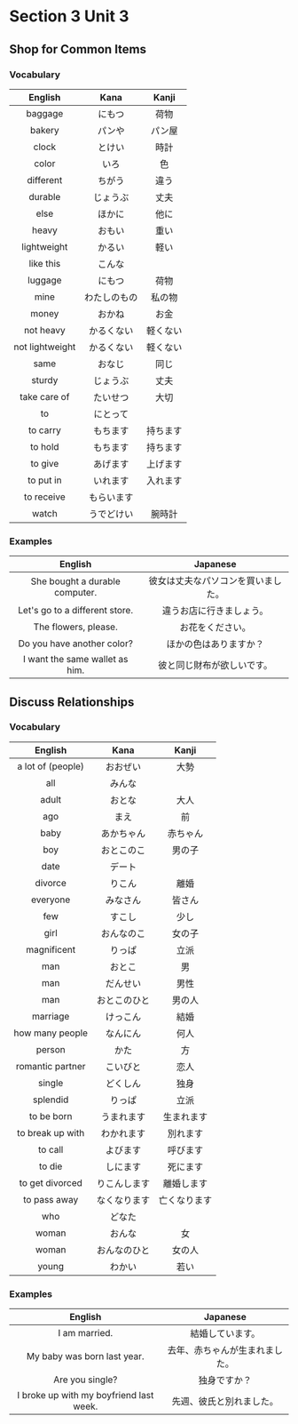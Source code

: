 # Section 3 Unit 3
## Shop for Common Items
### Vocabulary
| English | Kana | Kanji |
|:-------:|:----:|:-----:|
| baggage | にもつ | 荷物 |
| bakery | パンや | パン屋 |
| clock | とけい | 時計 |
| color | いろ | 色 |
| different | ちがう | 違う |
| durable | じょうぶ | 丈夫 |
| else | ほかに | 他に |
| heavy | おもい | 重い |
| lightweight | かるい | 軽い |
| like this | こんな | |
| luggage | にもつ | 荷物 |
| mine | わたしのもの | 私の物 |
| money | おかね | お金 |
| not heavy | かるくない | 軽くない |
| not lightweight | かるくない | 軽くない |
| same | おなじ | 同じ |
| sturdy | じょうぶ | 丈夫 |
| take care of | たいせつ | 大切 |
| to | にとって | |
| to carry | もちます | 持ちます |
| to hold | もちます | 持ちます |
| to give | あげます | 上げます |
| to put in | いれます | 入れます |
| to receive | もらいます | |
| watch | うでどけい | 腕時計 |

### Examples
| English | Japanese |
|:-------:|:--------:|
| She bought a durable computer. | 彼女は丈夫なパソコンを買いました。 |
| Let's go to a different store. | 違うお店に行きましょう。 |
| The flowers, please. | お花をください。 |
| Do you have another color? | ほかの色はありますか？ |
| I want the same wallet as him. | 彼と同じ財布が欲しいです。 |

## Discuss Relationships
### Vocabulary
| English | Kana | Kanji |
|:-------:|:----:|:-----:|
| a lot of (people) | おおぜい | 大勢 |
| all | みんな | |
| adult | おとな | 大人 |
| ago | まえ | 前 |
| baby | あかちゃん | 赤ちゃん |
| boy | おとこのこ | 男の子 |
| date | デート | |
| divorce | りこん | 離婚 |
| everyone | みなさん | 皆さん |
| few | すこし | 少し |
| girl | おんなのこ | 女の子 |
| magnificent | りっぱ | 立派 |
| man | おとこ | 男 |
| man | だんせい | 男性 |
| man | おとこのひと | 男の人 |
| marriage | けっこん | 結婚 |
| how many people | なんにん | 何人 |
| person | かた | 方 |
| romantic partner | こいびと | 恋人 |
| single | どくしん | 独身 |
| splendid | りっぱ | 立派 |
| to be born | うまれます | 生まれます |
| to break up with | わかれます | 別れます |
| to call | よびます | 呼びます |
| to die | しにます | 死にます |
| to get divorced | りこんします | 離婚します |
| to pass away | なくなります | 亡くなります |
| who | どなた | |
| woman | おんな | 女 |
| woman | おんなのひと | 女の人 |
| young | わかい | 若い |

### Examples
| English | Japanese |
|:-------:|:--------:|
| I am married. | 結婚しています。 |
| My baby was born last year. | 去年、赤ちゃんが生まれました。 |
| Are you single? | 独身ですか？ |
| I broke up with my boyfriend last week. | 先週、彼氏と別れました。 |
